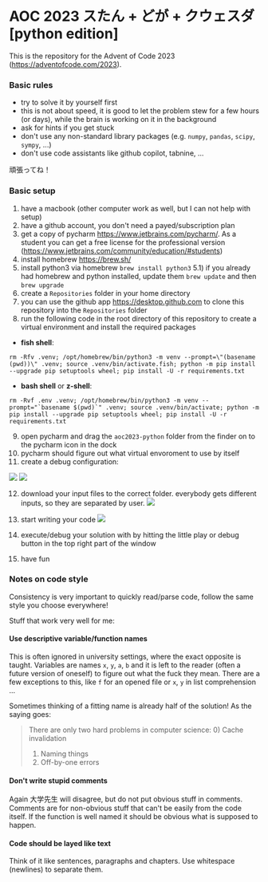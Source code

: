 #  AOC 2023 スたん + どが + クウェスダ [python edition]

This is the repository for the Advent of Code 2023 (https://adventofcode.com/2023).

### Basic rules

- try to solve it by yourself first
- this is not about speed, it is good to let the problem stew for a few hours (or days), while the brain is working on it in the background
- ask for hints if you get stuck
- don't use any non-standard library packages (e.g. `numpy`, `pandas`, `scipy`, `sympy`, ...)
- don't use code assistants like github copilot, tabnine, ...

頑張ってね！

### Basic setup

1) have a macbook (other computer work as well, but I can not help with setup)
2) have a github account, you don't need a payed/subscription plan
3) get a copy of pycharm https://www.jetbrains.com/pycharm/. As a student you can get a free license for the professional version (https://www.jetbrains.com/community/education/#students)
4) install homebrew https://brew.sh/
5) install python3 via homebrew `brew install python3`
5.1) if you already had homebrew and python installed, update them `brew update` and then `brew upgrade`
6) create a `Repositories` folder in your home directory
7) you can use the github app https://desktop.github.com to clone this repository into the `Repositories` folder
8) run the following code in the root directory of this repository to create a virtual environment and install the required packages

- **fish shell**:
```
rm -Rfv .venv; /opt/homebrew/bin/python3 -m venv --prompt=\"(basename (pwd))\" .venv; source .venv/bin/activate.fish; python -m pip install --upgrade pip setuptools wheel; pip install -U -r requirements.txt
````

- **bash shell** or **z-shell**:
```
rm -Rvf .env .venv; /opt/homebrew/bin/python3 -m venv --prompt="`basename $(pwd)`" .venv; source .venv/bin/activate; python -m pip install --upgrade pip setuptools wheel; pip install -U -r requirements.txt
```

9) open pycharm and drag the `aoc2023-python` folder from the finder on to the pycharm icon in the dock
10) pycharm should figure out what virtual envoroment to use by itself
11) create a debug configuration:

![](resources%2Fcreate_debug_config_01.png)
![](resources%2Fcreate_debug_config_02.png)

12) download your input files to the correct folder. everybody gets different inputs, so they are separated by user.
![](resources%2Fdownload_inputs.png)

13) start writing your code
![](resources%2Fwrite_solution.png)

14) execute/debug your solution with by hitting the little play or debug button in the top right part of the window
15) have fun

### Notes on code style

Consistency is very important to quickly read/parse code, follow the same style you choose everywhere!

Stuff that work very well for me:

#### Use descriptive variable/function names

This is often ignored in university settings, where the exact opposite is taught. 
Variables are names `x`, `y`, `a`, `b` and it is left to the reader (often a future version of oneself) to figure out what the fuck they mean.
There are a few exceptions to this, like `f` for an opened file or `x`, `y` in list comprehension ...

Sometimes thinking of a fitting name is already half of the solution! As the saying goes:

> There are only two hard problems in computer science:
> 0) Cache invalidation
> 1) Naming things
> 2) Off-by-one errors

#### Don't write stupid comments

Again 大学先生 will disagree, but do not put obvious stuff in comments. 
Comments are for non-obvious stuff that can't be easily from the code itself. 
If the function is well named it should be obvious what is supposed to happen.

#### Code should be layed like text

Think of it like sentences, paragraphs and chapters. Use whitespace (newlines) to separate them.
